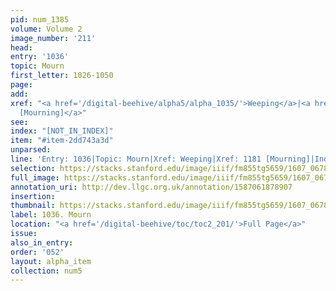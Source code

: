 ```yaml
---
pid: num_1385
volume: Volume 2
image_number: '211'
head:
entry: '1036'
topic: Mourn
first_letter: 1026-1050
page:
add:
xref: "<a href='/digital-beehive/alpha5/alpha_1035/'>Weeping</a>|<a href='/digital-beehive/toc/toc2_230/'>1181
  [Mourning]</a>"
see:
index: "[NOT_IN_INDEX]"
item: "#item-2dd743a3d"
unparsed:
line: 'Entry: 1036|Topic: Mourn|Xref: Weeping|Xref: 1181 [Mourning]|Index: [NOT_IN_INDEX]|#item-2dd743a3d'
selection: https://stacks.stanford.edu/image/iiif/fm855tg5659/1607_0678/423,249,2877,908/full/0/default.jpg
full_image: https://stacks.stanford.edu/image/iiif/fm855tg5659/1607_0678/full/full/0/default.jpg
annotation_uri: http://dev.llgc.org.uk/annotation/1587061878907
insertion:
thumbnail: https://stacks.stanford.edu/image/iiif/fm855tg5659/1607_0678/423,249,600,180/250,/0/default.jpg
label: 1036. Mourn
location: "<a href='/digital-beehive/toc/toc2_201/'>Full Page</a>"
issue:
also_in_entry:
order: '052'
layout: alpha_item
collection: num5
---
```

